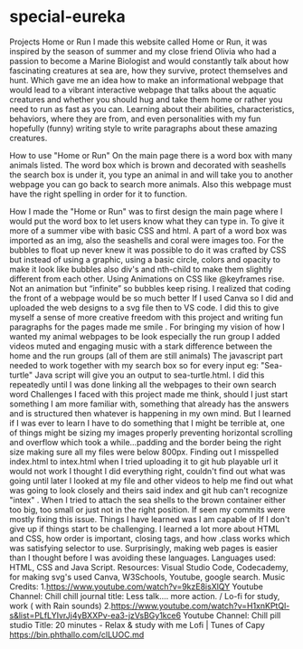 # special-eureka
Projects
Home or Run 
I made this website called Home or Run, it was inspired by the season of summer and my close friend Olivia who had a passion to become a Marine Biologist and would constantly talk about how fascinating creatures at sea are, how they survive, protect themselves and hunt. Which gave me an idea how to make an informational webpage that would lead to a vibrant interactive webpage that talks about the aquatic creatures and whether you should hug and take them home or rather you need to run as fast as you can. Learning about their abilities, characteristics, behaviors, where they are from, and even personalities with my fun hopefully (funny) writing style to write paragraphs about these amazing creatures. 

How to use "Home or Run" 
On the main page there is a word box  with many animals listed. The word box which is brown and decorated with seashells the search box is under it, you type an animal in and  will take you to another webpage you can go back to search more animals. Also this webpage must have the right spelling in order for it to function. 


How I made the "Home or Run" was to first design the main page where I would put the word box to let users know what they can type in. To give it more of a summer vibe with basic CSS and html. A part of a word box was imported as an img, also the seashells and coral were images too. For the bubbles to float up never knew it was possible to do it was crafted by CSS but instead of using a graphic, using a basic circle, colors and opacity to make it look like bubbles also div's and nth-child to make them slightly different from each other. Using Animations on CSS like @keyframes rise. Not an animation but “infinite” so bubbles keep rising. I realized that coding  the front of a webpage would be so much better If I used Canva so I did  and uploaded the web designs to a svg file then to VS code. I did this to give myself a sense of  more creative freedom with this project and writing fun paragraphs for the pages made me smile . For bringing my vision of how I wanted my animal webpages to be look especially the run group I added videos muted and engaging music with a stark difference between the home and the run groups (all of them are still animals) The javascript part needed to work together with my search box so for every input eg: "Sea-turtle" Java script will give you an output to sea-turtle.html. I did this repeatedly until I was done linking all the webpages to their own  search word 
Challenges I faced with this project made me think, should I just start something I am more familiar with, something that already has the answers and is structured then whatever is happening in my own mind. But I learned if I was ever to learn I have to do something that I might be terrible at, one of things might be sizing my images properly preventing horizontal scrolling and overflow which took a while...padding and the border being the right size making sure all my files were below 800px. Finding out I misspelled index.html to intex.html when I tried uploading it to git hub playable url  it would not work I thought I did everything right, couldn't find out what was going until later I looked at my file and other videos to help me find out what was going to look closely and theirs said index and git hub can't recognize "intex" . When I tried to attach the sea shells to the brown container either too big, too small or just not in the right position. If seen my commits were mostly fixing this issue. Things I have learned was I am capable of If I don't give up if things start to be challenging. I learned a lot more about HTML and CSS, how order is important, closing tags, and how .class works which was satisfying selector to use. Surprisingly, making web pages is easier than I thought before I  was avoiding these languages. 
Languages used: HTML, CSS and Java Script. 
Resources: Visual Studio Code, Codecademy, for making svg's used Canva, W3Schools, Youtube, google search. 
Music Credits: 
1.https://www.youtube.com/watch?v=9kzE8isXlQY Youtube Channel: Chill chill journal title: Less talk.... more action. / Lo-fi for study, work ( with Rain sounds)
2.https://www.youtube.com/watch?v=H1xnKPtQl-s&list=PLfLYIvrJj4yBXXPv-ea3-jzVsBGy1kce6 Youtube Channel: Chill pill studio Title: 20 minutes - Relax & study with me Lofi | Tunes of Capy
https://bin.phthallo.com/clLUOC.md 




